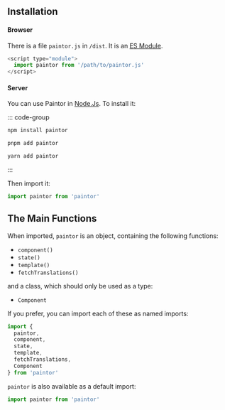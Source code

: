 ## Installation

#### Browser

There is a file `paintor.js` in `/dist`. It is an [ES Module](https://developer.mozilla.org/docs/Web/JavaScript/Guide/Modules).

```js
<script type="module">
  import paintor from '/path/to/paintor.js'
</script>
```

#### Server

You can use Paintor in [Node.Js](https://nodejs.org). To install it:

::: code-group
```bash [npm]
npm install paintor
```
```bash [pnpm]
pnpm add paintor
```
```bash [yarn]
yarn add paintor
```
:::

Then import it:
```js
import paintor from 'paintor'
```

## The Main Functions

When imported, `paintor` is an object, containing the following functions:
- `component()`
- `state()`
- `template()`
- `fetchTranslations()`

and a class, which should only be used as a type:
- `Component`

If you prefer, you can import each of these as named imports:

```js
import {
  paintor,
  component,
  state,
  template,
  fetchTranslations,
  Component
} from 'paintor'
```

`paintor` is also available as a default import:
```js
import paintor from 'paintor'
```
